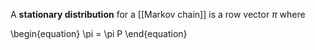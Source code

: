 A **stationary distribution** for a [[Markov chain]] is a row vector $\pi$ where

\begin{equation}
\pi = \pi P
\end{equation}